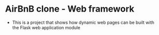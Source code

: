 # AirBnB clone - Web framework
* This is a project that shows how dynamic web pages can be built with the Flask web application module
